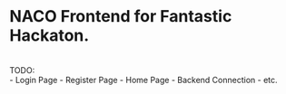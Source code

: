 <image href="../assets/NACO_Transparent.png"></image>
# NACO Frontend for Fantastic Hackaton.
<br>
TODO: <br>
- Login Page
- Register Page
- Home Page
- Backend Connection
- etc.

